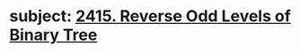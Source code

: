 # subject: <a href="https://leetcode.com/problems/reverse-odd-levels-of-binary-tree/description/">2415. Reverse Odd Levels of Binary Tree</a>
